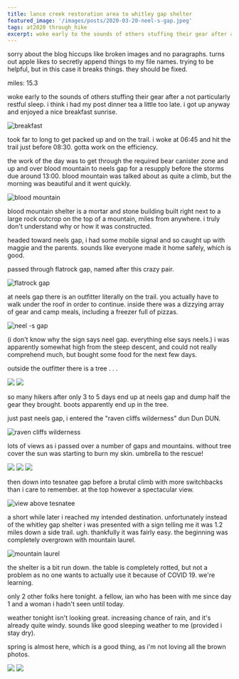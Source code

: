 ```yaml
---
title: lance creek restoration area to whitley gap shelter
featured_image: '/images/posts/2020-03-20-neel-s-gap.jpeg'
tags: at2020 through_hike
excerpt: woke early to the sounds of others stuffing their gear after a not particularly restful sleep. i think i had my post dinner tea a little too late.
---
```


sorry about the blog hiccups like broken images and no paragraphs. turns out apple likes to secretly append things to my file names. trying to be helpful, but in this case it breaks things. they should be fixed.

miles: 15.3

woke early to the sounds of others stuffing their gear after a not particularly restful sleep. i think i had my post dinner tea a little too late. i got up anyway and enjoyed a nice breakfast sunrise.


![breakfast](/images/posts/2020-03-20-breakfast.jpeg)

took far to long to get packed up and on the trail. i woke at 06:45 and hit the trail just before 08:30. gotta work on the efficiency.

the work of the day was to get through the required bear canister zone and up and over blood mountain to neels gap for a resupply before the storms due around 13:00. blood mountain was talked about as quite a climb, but the morning was beautiful and it went quickly.

![blood mountain](/images/posts/2020-03-20-blood-mountain.jpeg)

blood mountain shelter is a mortar and stone building built right next to a large rock outcrop on the top of a mountain, miles from anywhere. i truly don't understand why or how it was constructed.

headed toward neels gap, i had some mobile signal and so caught up with maggie and the parents. sounds like everyone made it home safely, which is good.

passed through flatrock gap, named after this crazy pair.

![flatrock gap](/images/posts/2020-03-20-flatrock-gap.jpeg)

at neels gap there is an outfitter literally on the trail. you actually have to walk under the roof in order to continue. inside there was a dizzying array of gear and camp meals, including a freezer full of pizzas.

![neel -s gap](/images/posts/2020-03-20-neel-s-gap.jpeg)

(i don't know why the sign says neel gap. everything else says neels.) i was apparently somewhat high from the steep descent, and could not really comprehend much, but bought some food for the next few days.

outside the outfitter there is a tree . . .

<div class="gallery" data-columns="2">
	<img src="/images/posts/2020-03-20-neels-gap-1.jpeg">
	<img src="/images/posts/2020-03-20-neels-gap-2.jpeg">
</div>

so many hikers after only 3 to 5 days end up at neels gap and dump half the gear they brought. boots apparently end up in the tree.

just past neels gap, i entered the "raven cliffs wilderness" dun Dun DUN.

![raven cliffs wilderness](/images/posts/2020-03-20-raven-cliffs-wilderness.jpeg)

lots of views as i passed over a number of gaps and mountains. without tree cover the sun was starting to burn my skin. umbrella to the rescue!

<div class="gallery" data-columns="3">
	<img src="/images/posts/2020-03-20-view-1.jpeg">
	<img src="/images/posts/2020-03-02-view-2.jpeg">
	<img src="/images/posts/2020-03-20-view-3.jpeg">
</div>

then down into tesnatee gap before a brutal climb with more switchbacks than i care to remember. at the top however a spectacular view.

![view above tesnatee](/images/posts/2020-03-20-view-above-tesnatee.jpeg)

a short while later i reached my intended destination. unfortunately instead of the whitley gap shelter i was presented with a sign telling me it was 1.2 miles down a side trail. ugh. thankfully it was fairly easy. the beginning was completely overgrown with mountain laurel.

![mountain laurel](/images/posts/2020-03-20-mountain-laurel.jpeg)

the shelter is a bit run down. the table is completely rotted, but not a problem as no one wants to actually use it because of COVID 19. we're learning.

only 2 other folks here tonight. a fellow, ian who has been with me since day 1 and a woman i hadn't seen until today.

weather tonight isn't looking great. increasing chance of rain, and it's already quite windy. sounds like good sleeping weather to me (provided i stay dry).

spring is almost here, which is a good thing, as i'm not loving all the brown photos.

<div class="gallery" data-columns="2">
	<img src="/images/posts/2020-03-20-spring-1.jpeg">
	<img src="/images/posts/2020-03-20-spring-2.jpeg">
</div>
